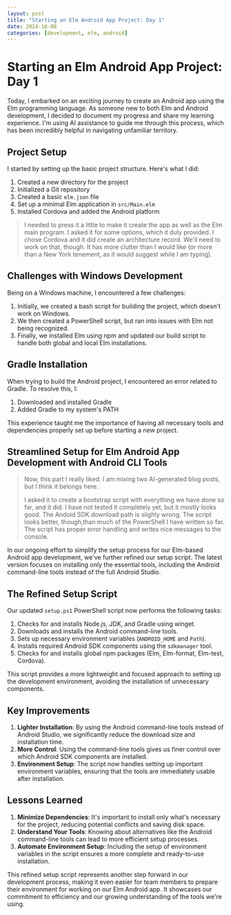 ```yaml
---
layout: post
title: "Starting an Elm Android App Project: Day 1"
date: 2024-10-08
categories: [development, elm, android]
---
```


# Starting an Elm Android App Project: Day 1

Today, I embarked on an exciting journey to create an Android app using the Elm programming language. As someone new to both Elm and Android development, I decided to document my progress and share my learning experience. I'm using AI assistance to guide me through this process, which has been incredibly helpful in navigating unfamiliar territory.

## Project Setup

I started by setting up the basic project structure. Here's what I did:

1. Created a new directory for the project
2. Initialized a Git repository
3. Created a basic `elm.json` file
4. Set up a minimal Elm application in `src/Main.elm`
5. Installed Cordova and added the Android platform

> I needed to press it a little to make it create the app as well as the Elm main program. I asked it for some options, which it duly provided. I chose Cordova and it did create an architecture record. We'll need to work on that, though. It has more clutter than I would like (or more than a New York tenement, as it would suggest while I am typing).

## Challenges with Windows Development

Being on a Windows machine, I encountered a few challenges:

1. Initially, we created a bash script for building the project, which doesn't work on Windows.
2. We then created a PowerShell script, but ran into issues with Elm not being recognized.
3. Finally, we installed Elm using npm and updated our build script to handle both global and local Elm installations.

## Gradle Installation

When trying to build the Android project, I encountered an error related to Gradle. To resolve this, I:

1. Downloaded and installed Gradle
2. Added Gradle to my system's PATH

This experience taught me the importance of having all necessary tools and dependencies properly set up before starting a new project.

## Streamlined Setup for Elm Android App Development with Android CLI Tools

> Now, this part I really liked. I am mixing two AI-generated blog posts, but I think it belongs here.
>
> I asked it to create a bootstrap script with everything we have done so far, and it did. I have not tested it completely yet, but it mostly looks good. The Andoid SDK download path is slighly wrong. The script looks better, though,than much of the PowerShell I have written so far. The script has proper error handling and writes nice messages to the console.

In our ongoing effort to simplify the setup process for our Elm-based Android app development, we've further refined our setup script. The latest version focuses on installing only the essential tools, including the Android command-line tools instead of the full Android Studio.

## The Refined Setup Script

Our updated `setup.ps1` PowerShell script now performs the following tasks:

1. Checks for and installs Node.js, JDK, and Gradle using winget.
2. Downloads and installs the Android command-line tools.
3. Sets up necessary environment variables (`ANDROID_HOME` and `Path`).
4. Installs required Android SDK components using the `sdkmanager` tool.
5. Checks for and installs global npm packages (Elm, Elm-format, Elm-test, Cordova).

This script provides a more lightweight and focused approach to setting up the development environment, avoiding the installation of unnecessary components.

## Key Improvements

1. **Lighter Installation**: By using the Android command-line tools instead of Android Studio, we significantly reduce the download size and installation time.
2. **More Control**: Using the command-line tools gives us finer control over which Android SDK components are installed.
3. **Environment Setup**: The script now handles setting up important environment variables, ensuring that the tools are immediately usable after installation.

## Lessons Learned

1. **Minimize Dependencies**: It's important to install only what's necessary for the project, reducing potential conflicts and saving disk space.
2. **Understand Your Tools**: Knowing about alternatives like the Android command-line tools can lead to more efficient setup processes.
3. **Automate Environment Setup**: Including the setup of environment variables in the script ensures a more complete and ready-to-use installation.

This refined setup script represents another step forward in our development process, making it even easier for team members to prepare their environment for working on our Elm Android app. It showcases our commitment to efficiency and our growing understanding of the tools we're using.
